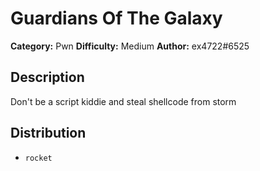 # Guardians Of The Galaxy
**Category:** Pwn
**Difficulty:** Medium
**Author:** ex4722#6525

## Description

Don't be a script kiddie and steal shellcode from storm

## Distribution

- `rocket`